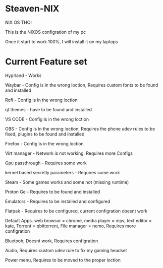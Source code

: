 # Steaven-NIX
 NIX OS THO!

This is the NIXOS configration of my pc

Once it start to work 100%, I will install it on my laptops


# Current Feature set

Hyprland - Works

Waybar - Config is in the wrong loction, Requires custom fonts to be found and installed

Rofi - Config is in the wrong loction

qt themes - have to be found and installed

VS CODE - Config is in the wrong loction

OBS - Config is in the wrong loction, Requires the phone udev rules to be fixed, plugins to be found and installed

Firefox - Config is in the wrong loction

Virt manager - Network is not working, Requires more Configs

Gpu passthrough - Requires some work

kernel based secretly parameters - Requires some work

Steam - Some games works and some not (missing runtime)

Proton Ge - Requires to be found and installed

Emulators - Requires to be installed and configured

Flatpak - Requires to be configured, current configration doesnt work

Default Apps. web browsor = chrome, media player = mpv, text editor = kate, Torrent = qbittorrent, File manager = nemo, Requires more configration

Bluetooh, Doesnt work, Requires configration

Audio, Requires custom udev rule to fix my gaming headset

Power menu, Requires to be moved to the proper loction


